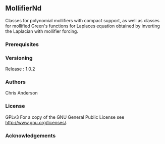 ## MollifierNd

Classes for polynomial mollifiers with compact support, as well as classes for mollified Green's functions for Laplaces equation obtained by inverting the Laplacian with mollifier forcing. 


### Prerequisites

### Versioning

Release : 1.0.2

### Authors

Chris Anderson

### License

GPLv3  For a copy of the GNU General Public License see <http://www.gnu.org/licenses/>.

### Acknowledgements




